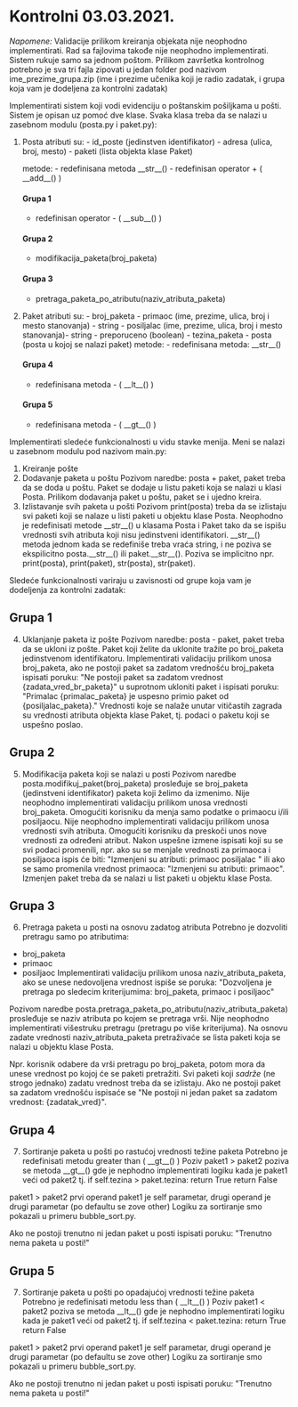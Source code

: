 # Kontrolni 03.03.2021.
*Napomene:*
Validacije prilikom kreiranja objekata nije neophodno implementirati.
Rad sa fajlovima takođe nije neophodno implementirati.
Sistem rukuje samo sa jednom poštom.
Prilikom završetka kontrolnog potrebno je sva tri fajla zipovati u jedan folder pod nazivom ime_prezime_grupa.zip (ime i prezime učenika koji je radio zadatak, i grupa koja vam je dodeljena za kontrolni zadatak)

Implementirati sistem koji vodi evidenciju o poštanskim pošiljkama u pošti.
Sistem je opisan uz pomoć dve klase. Svaka klasa treba da se nalazi u zasebnom modulu (posta.py i paket.py): 
1. Posta 
	atributi su:
		- id_poste (jedinstven identifikator)
		- adresa (ulica, broj, mesto)
		- paketi (lista objekta klase Paket)
		
	metode:
		- redefinisana metoda \_\_str_\_()
		- redefinisan operator + (   \_\_add_\_()    )
		
	#### Grupa 1
	- redefinisan operator - (  \_\_sub\_\_()    )
	#### Grupa 2
	- modifikacija_paketa(broj_paketa)
	#### Grupa 3
	- pretraga_paketa_po_atributu(naziv_atributa_paketa)
		
2. Paket
	atributi su:
		- broj_paketa
		- primaoc (ime, prezime, ulica, broj i mesto stanovanja) - string
		- posiljalac (ime, prezime, ulica, broj i mesto stanovanja)- string
		- preporuceno (boolean)
		- tezina_paketa
		- posta (posta u kojoj se nalazi paket)
	metode:
		- redefinisana metoda: \_\_str_\_()
	#### Grupa 4
	- redefinisana metoda - (  \_\_lt\_\_()   )
	#### Grupa 5
	- redefinisana metoda - (  _\_gt\_\_()   )
		
Implementirati sledeće funkcionalnosti u vidu stavke menija. Meni se nalazi u zasebnom modulu pod nazivom main.py: 

1. Kreiranje pošte 
2. Dodavanje paketa u poštu
Pozivom naredbe: posta + paket, paket treba da se doda u poštu. Paket se dodaje u listu paketi koja se nalazi u klasi Posta.
Prilikom dodavanja paket u poštu, paket se i ujedno kreira.
3. Izlistavanje svih paketa u pošti
Pozivom print(posta) treba da se izlistaju svi paketi koji se nalaze u listi paketi u objektu klase Posta. 
Neophodno je redefinisati metode \_\_str_\_() u klasama Posta i Paket tako da se ispišu vrednosti svih atributa koji nisu jedinstveni identifikatori.
\_\_str_\_() metoda jednom kada se redefiniše treba vraća string, i ne poziva se ekspilicitno posta.\_\_str_\_() ili paket.\_\_str_\_(). Poziva se implicitno npr. print(posta), print(paket), str(posta), str(paket).

Sledeće funkcionalnosti variraju u zavisnosti od grupe koja vam je dodeljenja za kontrolni zadatak:
		
## Grupa 1

4. Uklanjanje paketa iz pošte
Pozivom naredbe: posta - paket, paket treba da se ukloni iz pošte. 
Paket koji želite da uklonite tražite po broj_paketa jedinstvenom identifikatoru.
Implementirati validaciju prilikom unosa broj_paketa, ako ne postoji paket sa zadatom vrednošću broj_paketa ispisati poruku: "Ne postoji paket sa zadatom vrednost {zadata_vred_br_paketa}" u suprotnom ukloniti paket i ispisati poruku: "Primalac {primalac_paketa} je uspesno primio paket od {posiljalac_paketa}."
Vrednosti koje se nalaže unutar vitičastih zagrada su vrednosti atributa objekta klase Paket, tj. podaci o paketu koji se uspešno poslao.

## Grupa 2 

5. Modifikacija paketa koji se nalazi u posti 
Pozivom naredbe posta.modifikuj_paket(broj_paketa) prosleđuje se broj_paketa (jedinstveni identifikator) paketa koji želimo da izmenimo. 
Nije neophodno implementirati validaciju prilikom unosa vrednosti broj_paketa. Omogućiti korisniku da menja samo podatke o primaocu i/ili posiljaocu. Nije neophodno implementirati validaciju prilikom unosa vrednosti svih atributa. Omogućiti korisniku da preskoči unos nove vrednosti za određeni atribut. Nakon uspešne izmene ispisati koji su se svi podaci promenili, npr. ako su se menjale vrednosti za primaoca i posiljaoca ispis će biti: "Izmenjeni su atributi: primaoc posiljalac " ili ako se samo promenila vrednost primaoca: "Izmenjeni su atributi: primaoc". Izmenjen paket treba da se nalazi u list paketi u objektu klase Posta.

## Grupa 3 

6. Pretraga paketa u posti na osnovu zadatog atributa
Potrebno je dozvoliti pretragu samo po atributima:
- broj_paketa
- primaoc
- posiljaoc
Implementirati validaciju prilikom unosa naziv_atributa_paketa, ako se unese nedovoljena vrednost ispiše se poruka: "Dozvoljena je pretraga po sledecim kriterijumima: broj_paketa, primaoc i posiljaoc"

Pozivom naredbe posta.pretraga_paketa_po_atributu(naziv_atributa_paketa) prosleđuje se naziv atributa po kojem se pretraga vrši. Nije neophodno implementirati višestruku pretragu (pretragu po više kriterijuma). Na osnovu zadate vrednosti naziv_atributa_paketa pretraživaće se lista paketi koja se nalazi u objektu klase Posta. 

Npr. korisnik odabere da vrši pretragu po broj_paketa, potom mora da unese vrednost po kojoj će se paketi pretražiti. Svi paketi koji *sadrže* (ne strogo jednako) zadatu vrednost treba da se izlistaju. Ako ne postoji paket sa zadatom vrednošću ispisaće se "Ne postoji ni jedan paket sa zadatom vrednost: {zadatak_vred}".

## Grupa 4 

7. Sortiranje paketa u pošti po rastućoj vrednosti težine paketa
Potrebno je redefinisati metodu greater than (  _\_gt\_\_()  )
Poziv paket1 > paket2 poziva se metoda _\_gt\_\_() gde je nephodno implementirati logiku kada je paket1 veći od paket2 tj.
	if self.tezina > paket.tezina:
		return True
	return False

paket1 > paket2 prvi operand paket1 je self parametar, drugi operand je drugi parametar (po defaultu se zove other)
Logiku za sortiranje smo pokazali u primeru bubble_sort.py.

Ako ne postoji trenutno ni jedan paket u posti ispisati poruku: "Trenutno nema paketa u posti!"

## Grupa 5 

7. Sortiranje paketa u pošti po opadajućoj vrednosti težine paketa
Potrebno je redefinisati metodu less than (  _\_lt\_\_()  )
Poziv paket1 < paket2 poziva se metoda _\_lt\_\_() gde je nephodno implementirati logiku kada je paket1 veći od paket2 tj.
	if self.tezina < paket.tezina:
		return True
	return False

paket1 > paket2 prvi operand paket1 je self parametar, drugi operand je drugi parametar (po defaultu se zove other)
Logiku za sortiranje smo pokazali u primeru bubble_sort.py.

Ako ne postoji trenutno ni jedan paket u posti ispisati poruku: "Trenutno nema paketa u posti!"
